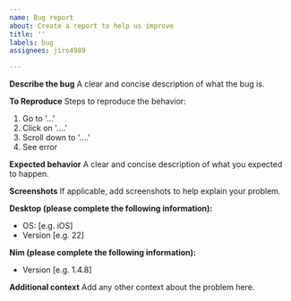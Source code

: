 ```yaml
---
name: Bug report
about: Create a report to help us improve
title: ''
labels: bug
assignees: jiro4989

---
```


**Describe the bug**
A clear and concise description of what the bug is.

**To Reproduce**
Steps to reproduce the behavior:
1. Go to '...'
2. Click on '....'
3. Scroll down to '....'
4. See error

**Expected behavior**
A clear and concise description of what you expected to happen.

**Screenshots**
If applicable, add screenshots to help explain your problem.

**Desktop (please complete the following information):**
 - OS: [e.g. iOS]
 - Version [e.g. 22]

**Nim (please complete the following information):**
 - Version [e.g. 1.4.8]

**Additional context**
Add any other context about the problem here.

